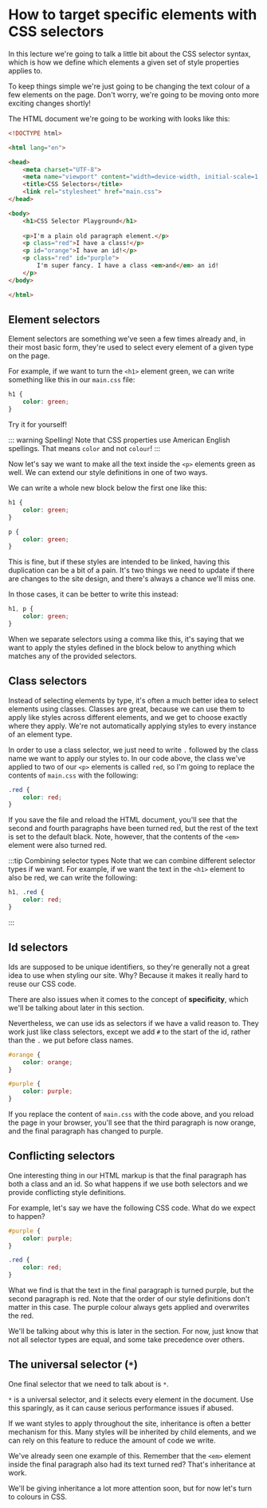 # How to target specific elements with CSS selectors

In this lecture we're going to talk a little bit about the CSS selector syntax, which is how we define which elements a given set of style properties applies to.

To keep things simple we're just going to be changing the text colour of a few elements on the page. Don't worry, we're going to be moving onto more exciting changes shortly!

The HTML document we're going to be working with looks like this:

```html
<!DOCTYPE html>

<html lang="en">

<head>
    <meta charset="UTF-8">
    <meta name="viewport" content="width=device-width, initial-scale=1.0">
    <title>CSS Selectors</title>
    <link rel="stylesheet" href="main.css">
</head>

<body>
    <h1>CSS Selector Playground</h1>
    
    <p>I'm a plain old paragraph element.</p>
    <p class="red">I have a class!</p>
    <p id="orange">I have an id!</p>
    <p class="red" id="purple">
        I'm super fancy. I have a class <em>and</em> an id!
    </p>
</body>

</html>
```

## Element selectors

Element selectors are something we've seen a few times already and, in their most basic form, they're used to select every element of a given type on the page.

For example, if we want to turn the `<h1>` element green, we can write something like this in our `main.css` file:

```css
h1 {
    color: green;
}
```

Try it for yourself!

::: warning Spelling!
Note that CSS properties use American English spellings. That means `color` and not `colour`!
:::

Now let's say we want to make all the text inside the `<p>` elements green as well. We can extend our style definitions in one of two ways.

We can write a whole new block below the first one like this:

```css
h1 {
    color: green;
}

p {
    color: green;
}
```

This is fine, but if these styles are intended to be linked, having this duplication can be a bit of a pain. It's two things we need to update if there are changes to the site design, and there's always a chance we'll miss one.

In those cases, it can be better to write this instead:

```css
h1, p {
    color: green;
}
```

When we separate selectors using a comma like this, it's saying that we want to apply the styles defined in the block below to anything which matches any of the provided selectors.

## Class selectors

Instead of selecting elements by type, it's often a much better idea to select elements using classes. Classes are great, because we can use them to apply like styles across different elements, and we get to choose exactly where they apply. We're not automatically applying styles to every instance of an element type.

In order to use a class selector, we just need to write `.` followed by the class name we want to apply our styles to. In our code above, the class we've applied to two of our `<p>` elements is called `red`, so I'm going to replace the contents of `main.css` with the following:

```css
.red {
    color: red;
}
```

If you save the file and reload the HTML document, you'll see that the second and fourth paragraphs have been turned red, but the rest of the text is set to the default black. Note, however, that the contents of the `<em>` element were also turned red.

:::tip Combining selector types
Note that we can combine different selector types if we want. For example, if we want the text in the `<h1>` element to also be red, we can write the following:

```css
h1, .red {
    color: red;
}
```
:::

## Id selectors

Ids are supposed to be unique identifiers, so they're generally not a great idea to use when styling our site. Why? Because it makes it really hard to reuse our CSS code.

There are also issues when it comes to the concept of **specificity**, which we'll be talking about later in this section.

Nevertheless, we can use ids as selectors if we have a valid reason to. They work just like class selectors, except we add `#` to the start of the id, rather than the `.` we put before class names.

```css
#orange {
    color: orange;
}

#purple {
    color: purple;
}
```

If you replace the content of `main.css` with the code above, and you reload the page in your browser, you'll see that the third paragraph is now orange, and the final paragraph has changed to purple.

## Conflicting selectors

One interesting thing in our HTML markup is that the final paragraph has both a class and an id. So what happens if we use both selectors and we provide conflicting style definitions.

For example, let's say we have the following CSS code. What do we expect to happen?

```css
#purple {
    color: purple;
}  

.red {
    color: red;
}
```

What we find is that the text in the final paragraph is turned purple, but the second paragraph is red. Note that the order of our style definitions don't matter in this case. The purple colour always gets applied and overwrites the red.

We'll be talking about why this is later in the section. For now, just know that not all selector types are equal, and some take precedence over others.

## The universal selector (`*`)

One final selector that we need to talk about is `*`.

`*` is a universal selector, and it selects every element in the document. Use this sparingly, as it can cause serious performance issues if abused.

If we want styles to apply throughout the site, inheritance is often a better mechanism for this. Many styles will be inherited by child elements, and we can rely on this feature to reduce the amount of code we write.

We've already seen one example of this. Remember that the `<em>` element inside the final paragraph also had its text turned red? That's inheritance at work.

We'll be giving inheritance a lot more attention soon, but for now let's turn to colours in CSS.
